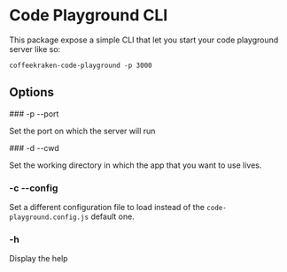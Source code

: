 # Code Playground CLI

This package expose a simple CLI that let you start your code playground server like so:

```coffeekraken-code-playground -p 3000```

## Options

### -p --port

Set the port on which the server will run

### -d --cwd

Set the working directory in which the app that you want to use lives.

### -c --config

Set a different configuration file to load instead of the ```code-playground.config.js``` default one.

### -h

Display the help
